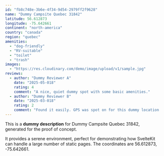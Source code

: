 ```yaml
---
id: "fb8c748e-3b6e-4f34-9d54-2979ff2f9628"
name: "Dummy Campsite Quebec 31842"
latitude: 56.612873
longitude: -75.642661
continent: "north-america"
country: "canada"
region: "quebec"
amenities:
  - "dog-friendly"
  - "RV-suitable"
  - "toilet"
  - "trash"
images:
  - "https://res.cloudinary.com/demo/image/upload/v1/sample.jpg"
reviews:
  - author: "Dummy Reviewer A"
    date: "2025-05-018"
    rating: 4
    comment: "A nice, quiet dummy spot with some basic amenities."
  - author: "Dummy Reviewer B"
    date: "2025-03-018"
    rating: 2
    comment: "Found it easily. GPS was spot on for this dummy location."
---
```


This is a **dummy description** for Dummy Campsite Quebec 31842, generated for the proof of concept.

It provides a serene environment, perfect for demonstrating how SvelteKit can handle a large number of static pages. The coordinates are 56.612873, -75.642661.

